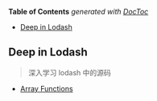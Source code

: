 <!-- START doctoc generated TOC please keep comment here to allow auto update -->
<!-- DON'T EDIT THIS SECTION, INSTEAD RE-RUN doctoc TO UPDATE -->
**Table of Contents**  *generated with [DocToc](https://github.com/thlorenz/doctoc)*

- [Deep in Lodash](#deep-in-lodash)

<!-- END doctoc generated TOC please keep comment here to allow auto update -->

## Deep in Lodash

> 深入学习 lodash 中的源码

- [Array Functions](./Array)

